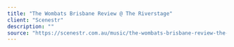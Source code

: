 ```yaml
---
title: "The Wombats Brisbane Review @ The Riverstage"
client: "Scenestr"
description: ""
source: "https://scenestr.com.au/music/the-wombats-brisbane-review-the-riverstage-20181204"
---
```

